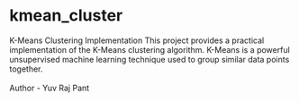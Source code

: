 # kmean_cluster
K-Means Clustering Implementation  This project provides a practical implementation of the K-Means clustering algorithm. K-Means is a powerful unsupervised machine learning technique used to group similar data points together.  
<br>
Author - Yuv Raj Pant 
